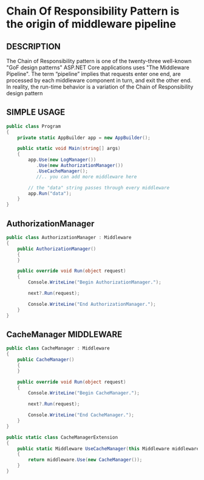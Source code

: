 Chain Of Responsibility Pattern is the origin of middleware pipeline
=============================================

## DESCRIPTION

The Chain of Responsibility pattern is one of the twenty-three well-known "GoF design patterns"
ASP.NET Core applications uses "The Middleware Pipeline". 
The term “pipeline” implies that requests enter one end, are processed by each middleware component in turn, and exit the other end.  In reality, the run-time behavior is a variation of the Chain of Responsibility design pattern



## SIMPLE USAGE

```csharp
public class Program
{
    private static AppBuilder app = new AppBuilder();

    public static void Main(string[] args)
    {
        app.Use(new LogManager())
           .Use(new AuthorizationManager())
           .UseCacheManager();
           //.. you can add more middleware here

        // the "data" string passes through every middleware
        app.Run("data");
    }
}
```


## AuthorizationManager

```csharp
public class AuthorizationManager : Middleware
{
    public AuthorizationManager()
    {
    }

    public override void Run(object request)
    {
        Console.WriteLine("Begin AuthorizationManager.");

        next?.Run(request);

        Console.WriteLine("End AuthorizationManager.");
    }
}
```

## CacheManager MIDDLEWARE

```csharp
public class CacheManager : Middleware
{
    public CacheManager()
    {
    }

    public override void Run(object request)
    {
        Console.WriteLine("Begin CacheManager.");

        next?.Run(request);

        Console.WriteLine("End CacheManager.");
    }
}

public static class CacheManagerExtension
{
    public static Middleware UseCacheManager(this Middleware middleware)
    {
        return middleware.Use(new CacheManager());
    }
}
```